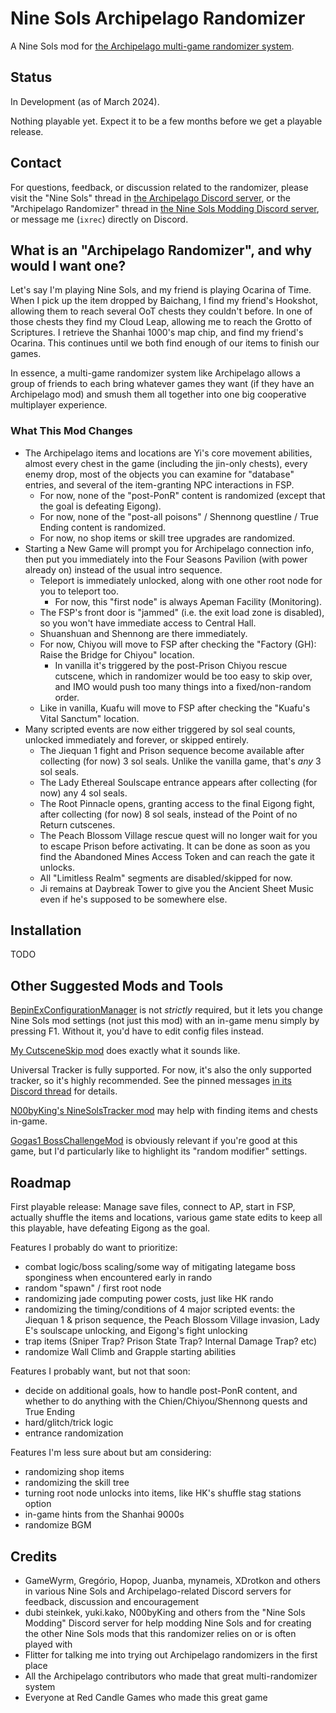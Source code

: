 # Nine Sols Archipelago Randomizer

A Nine Sols mod for [the Archipelago multi-game randomizer system](https://archipelago.gg/).

## Status

In Development (as of March 2024).

Nothing playable yet. Expect it to be a few months before we get a playable release.

## Contact

For questions, feedback, or discussion related to the randomizer, please visit the "Nine Sols" thread in [the Archipelago Discord server](https://discord.gg/8Z65BR2), or the "Archipelago Randomizer" thread in [the Nine Sols Modding Discord server](https://discord.gg/sjA27B4e), or message me (`ixrec`) directly on Discord.

## What is an "Archipelago Randomizer", and why would I want one?

Let's say I'm playing Nine Sols, and my friend is playing Ocarina of Time. When I pick up the item dropped by Baichang, I find my friend's Hookshot, allowing them to reach several OoT chests they couldn't before. In one of those chests they find my Cloud Leap, allowing me to reach the Grotto of Scriptures. I retrieve the Shanhai 1000's map chip, and find my friend's Ocarina. This continues until we both find enough of our items to finish our games.

In essence, a multi-game randomizer system like Archipelago allows a group of friends to each bring whatever games they want (if they have an Archipelago mod) and smush them all together into one big cooperative multiplayer experience.

### What This Mod Changes

- The Archipelago items and locations are Yi's core movement abilities, almost every chest in the game (including the jin-only chests), every enemy drop, most of the objects you can examine for "database" entries, and several of the item-granting NPC interactions in FSP.
	- For now, none of the "post-PonR" content is randomized (except that the goal is defeating Eigong).
	- For now, none of the "post-all poisons" / Shennong questline / True Ending content is randomized.
	- For now, no shop items or skill tree upgrades are randomized.
- Starting a New Game will prompt you for Archipelago connection info, then put you immediately into the Four Seasons Pavilion (with power already on) instead of the usual intro sequence.
	- Teleport is immediately unlocked, along with one other root node for you to teleport too.
		- For now, this "first node" is always Apeman Facility (Monitoring).
	- The FSP's front door is "jammed" (i.e. the exit load zone is disabled), so you won't have immediate access to Central Hall.
	- Shuanshuan and Shennong are there immediately.
	- For now, Chiyou will move to FSP after checking the "Factory (GH): Raise the Bridge for Chiyou" location.
		- In vanilla it's triggered by the post-Prison Chiyou rescue cutscene, which in randomizer would be too easy to skip over, and IMO would push too many things into a fixed/non-random order.
	- Like in vanilla, Kuafu will move to FSP after checking the "Kuafu's Vital Sanctum" location.
- Many scripted events are now either triggered by sol seal counts, unlocked immediately and forever, or skipped entirely.
	- The Jiequan 1 fight and Prison sequence become available after collecting (for now) 3 sol seals. Unlike the vanilla game, that's *any* 3 sol seals.
	- The Lady Ethereal Soulscape entrance appears after collecting (for now) any 4 sol seals.
	- The Root Pinnacle opens, granting access to the final Eigong fight, after collecting (for now) 8 sol seals, instead of the Point of no Return cutscenes.
	- The Peach Blossom Village rescue quest will no longer wait for you to escape Prison before activating. It can be done as soon as you find the Abandoned Mines Access Token and can reach the gate it unlocks.
	- All "Limitless Realm" segments are disabled/skipped for now.
	- Ji remains at Daybreak Tower to give you the Ancient Sheet Music even if he's supposed to be somewhere else.

## Installation

TODO

## Other Suggested Mods and Tools

[BepinExConfigurationManager](https://thunderstore.io/c/nine-sols/p/ninesolsmodding/BepinExConfigurationManager/) is not _strictly_ required, but it lets you change Nine Sols mod settings (not just this mod) with an in-game menu simply by pressing F1. Without it, you'd have to edit config files instead.

[My CutsceneSkip mod](https://thunderstore.io/c/nine-sols/p/Ixrec/CutsceneSkip/) does exactly what it sounds like.

Universal Tracker is fully supported. For now, it's also the only supported tracker, so it's highly recommended. See the pinned messages [in its Discord thread](https://discord.com/channels/731205301247803413/1170094879142051912) for details.

[N00byKing's NineSolsTracker mod](https://thunderstore.io/c/nine-sols/p/N00byKing/NineSolsTracker/) may help with finding items and chests in-game.

[Gogas1 BossChallengeMod](https://thunderstore.io/c/nine-sols/p/Gogas1/BossChallengeMod/) is obviously relevant if you're good at this game, but I'd particularly like to highlight its "random modifier" settings.

## Roadmap

First playable release: Manage save files, connect to AP, start in FSP, actually shuffle the items and locations, various game state edits to keep all this playable, have defeating Eigong as the goal.

Features I probably do want to prioritize:
- combat logic/boss scaling/some way of mitigating lategame boss sponginess when encountered early in rando
- random "spawn" / first root node
- randomizing jade computing power costs, just like HK rando
- randomizing the timing/conditions of 4 major scripted events: the Jiequan 1 & prison sequence, the Peach Blossom Village invasion, Lady E's soulscape unlocking, and Eigong's fight unlocking
- trap items (Sniper Trap? Prison State Trap? Internal Damage Trap? etc)
- randomize Wall Climb and Grapple starting abilities

Features I probably want, but not that soon:
- decide on additional goals, how to handle post-PonR content, and whether to do anything with the Chien/Chiyou/Shennong quests and True Ending
- hard/glitch/trick logic
- entrance randomization

Features I'm less sure about but am considering:
- randomizing shop items
- randomizing the skill tree
- turning root node unlocks into items, like HK's shuffle stag stations option
- in-game hints from the Shanhai 9000s
- randomize BGM

## Credits

- GameWyrm, Gregório, Hopop, Juanba, mynameis, XDrotkon and others in various Nine Sols and Archipelago-related Discord servers for feedback, discussion and encouragement
- dubi steinkek, yuki.kako, N00byKing and others from the "Nine Sols Modding" Discord server for help modding Nine Sols and for creating the other Nine Sols mods that this randomizer relies on or is often played with
- Flitter for talking me into trying out Archipelago randomizers in the first place
- All the Archipelago contributors who made that great multi-randomizer system
- Everyone at Red Candle Games who made this great game
